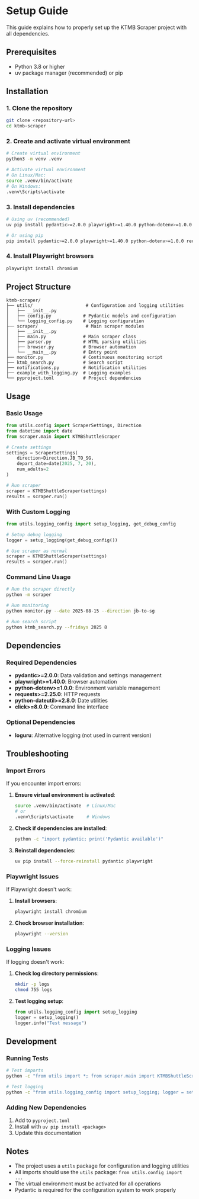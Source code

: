 # Setup Guide

This guide explains how to properly set up the KTMB Scraper project with all dependencies.

## Prerequisites

- Python 3.8 or higher
- uv package manager (recommended) or pip

## Installation

### 1. Clone the repository
```bash
git clone <repository-url>
cd ktmb-scraper
```

### 2. Create and activate virtual environment
```bash
# Create virtual environment
python3 -m venv .venv

# Activate virtual environment
# On Linux/Mac:
source .venv/bin/activate
# On Windows:
.venv\Scripts\activate
```

### 3. Install dependencies
```bash
# Using uv (recommended)
uv pip install pydantic>=2.0.0 playwright>=1.40.0 python-dotenv>=1.0.0 requests>=2.25.0 python-dateutil>=2.8.0 click>=8.0.0

# Or using pip
pip install pydantic>=2.0.0 playwright>=1.40.0 python-dotenv>=1.0.0 requests>=2.25.0 python-dateutil>=2.8.0 click>=8.0.0
```

### 4. Install Playwright browsers
```bash
playwright install chromium
```

## Project Structure

```
ktmb-scraper/
├── utils/                    # Configuration and logging utilities
│   ├── __init__.py
│   ├── config.py            # Pydantic models and configuration
│   └── logging_config.py    # Logging configuration
├── scraper/                  # Main scraper modules
│   ├── __init__.py
│   ├── main.py              # Main scraper class
│   ├── parser.py            # HTML parsing utilities
│   ├── browser.py           # Browser automation
│   └── __main__.py          # Entry point
├── monitor.py               # Continuous monitoring script
├── ktmb_search.py           # Search script
├── notifications.py         # Notification utilities
├── example_with_logging.py  # Logging examples
└── pyproject.toml           # Project dependencies
```

## Usage

### Basic Usage
```python
from utils.config import ScraperSettings, Direction
from datetime import date
from scraper.main import KTMBShuttleScraper

# Create settings
settings = ScraperSettings(
    direction=Direction.JB_TO_SG,
    depart_date=date(2025, 7, 20),
    num_adults=2
)

# Run scraper
scraper = KTMBShuttleScraper(settings)
results = scraper.run()
```

### With Custom Logging
```python
from utils.logging_config import setup_logging, get_debug_config

# Setup debug logging
logger = setup_logging(get_debug_config())

# Use scraper as normal
scraper = KTMBShuttleScraper(settings)
results = scraper.run()
```

### Command Line Usage
```bash
# Run the scraper directly
python -m scraper

# Run monitoring
python monitor.py --date 2025-08-15 --direction jb-to-sg

# Run search script
python ktmb_search.py --fridays 2025 8
```

## Dependencies

### Required Dependencies
- **pydantic>=2.0.0**: Data validation and settings management
- **playwright>=1.40.0**: Browser automation
- **python-dotenv>=1.0.0**: Environment variable management
- **requests>=2.25.0**: HTTP requests
- **python-dateutil>=2.8.0**: Date utilities
- **click>=8.0.0**: Command line interface

### Optional Dependencies
- **loguru**: Alternative logging (not used in current version)

## Troubleshooting

### Import Errors
If you encounter import errors:

1. **Ensure virtual environment is activated**:
   ```bash
   source .venv/bin/activate  # Linux/Mac
   # or
   .venv\Scripts\activate     # Windows
   ```

2. **Check if dependencies are installed**:
   ```bash
   python -c "import pydantic; print('Pydantic available')"
   ```

3. **Reinstall dependencies**:
   ```bash
   uv pip install --force-reinstall pydantic playwright
   ```

### Playwright Issues
If Playwright doesn't work:

1. **Install browsers**:
   ```bash
   playwright install chromium
   ```

2. **Check browser installation**:
   ```bash
   playwright --version
   ```

### Logging Issues
If logging doesn't work:

1. **Check log directory permissions**:
   ```bash
   mkdir -p logs
   chmod 755 logs
   ```

2. **Test logging setup**:
   ```python
   from utils.logging_config import setup_logging
   logger = setup_logging()
   logger.info("Test message")
   ```

## Development

### Running Tests
```bash
# Test imports
python -c "from utils import *; from scraper.main import KTMBShuttleScraper; print('All imports successful')"

# Test logging
python -c "from utils.logging_config import setup_logging; logger = setup_logging(); logger.info('Test')"
```

### Adding New Dependencies
1. Add to `pyproject.toml`
2. Install with `uv pip install <package>`
3. Update this documentation

## Notes

- The project uses a `utils` package for configuration and logging utilities
- All imports should use the `utils` package: `from utils.config import ...`
- The virtual environment must be activated for all operations
- Pydantic is required for the configuration system to work properly 